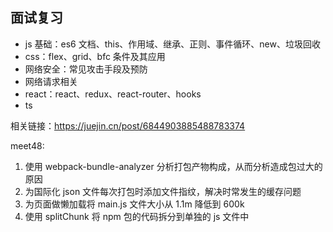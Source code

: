 ## 面试复习

- js 基础：es6 文档、this、作用域、继承、正则、事件循环、new、垃圾回收
- css：flex、grid、bfc 条件及其应用
- 网络安全：常见攻击手段及预防
- 网络请求相关
- react：react、redux、react-router、hooks
- ts

相关链接：https://juejin.cn/post/6844903885488783374

meet48:

1. 使用 webpack-bundle-analyzer 分析打包产物构成，从而分析造成包过大的原因
2. 为国际化 json 文件每次打包时添加文件指纹，解决时常发生的缓存问题
3. 为页面做懒加载将 main.js 文件大小从 1.1m 降低到 600k
4. 使用 splitChunk 将 npm 包的代码拆分到单独的 js 文件中
